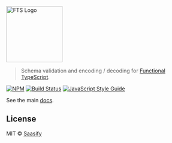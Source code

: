 <a href="https://github.com/transitive-bullshit/functional-typescript" title="Functional TypeScript">
  <img src="https://raw.githubusercontent.com/transitive-bullshit/functional-typescript/master/logo.png" alt="FTS Logo" width="150" />
</a>

> Schema validation and encoding / decoding for [Functional TypeScript](https://github.com/transitive-bullshit/functional-typescript).

[![NPM](https://img.shields.io/npm/v/fts-validator.svg)](https://www.npmjs.com/package/fts-validator) [![Build Status](https://travis-ci.com/transitive-bullshit/functional-typescript.svg?branch=master)](https://travis-ci.com/transitive-bullshit/functional-typescript) [![JavaScript Style Guide](https://img.shields.io/badge/code_style-prettier-brightgreen.svg)](https://prettier.io)

See the main [docs](https://github.com/transitive-bullshit/functional-typescript).

## License

MIT © [Saasify](https://saasify.sh)
